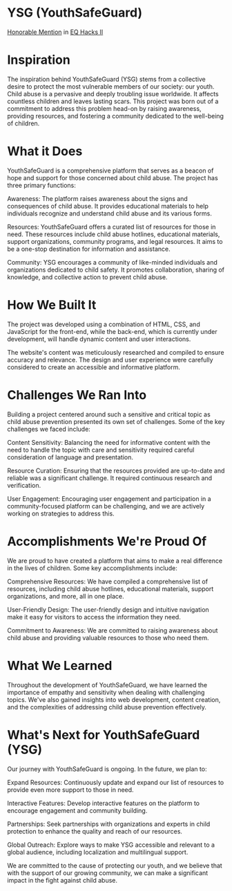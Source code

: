 # YSG (YouthSafeGuard)
[Honorable Mention](https://devpost.com/software/youthsafeguard-ysg) in [EQ Hacks II](https://equitable-elevation-ii.devpost.com/)

# Inspiration
The inspiration behind YouthSafeGuard (YSG) stems from a collective desire to protect the most vulnerable members of our society: our youth. Child abuse is a pervasive and deeply troubling issue worldwide. It affects countless children and leaves lasting scars. This project was born out of a commitment to address this problem head-on by raising awareness, providing resources, and fostering a community dedicated to the well-being of children.

# What it Does
YouthSafeGuard is a comprehensive platform that serves as a beacon of hope and support for those concerned about child abuse. The project has three primary functions:

Awareness: The platform raises awareness about the signs and consequences of child abuse. It provides educational materials to help individuals recognize and understand child abuse and its various forms.

Resources: YouthSafeGuard offers a curated list of resources for those in need. These resources include child abuse hotlines, educational materials, support organizations, community programs, and legal resources. It aims to be a one-stop destination for information and assistance.

Community: YSG encourages a community of like-minded individuals and organizations dedicated to child safety. It promotes collaboration, sharing of knowledge, and collective action to prevent child abuse.

# How We Built It
The project was developed using a combination of HTML, CSS, and JavaScript for the front-end, while the back-end, which is currently under development, will handle dynamic content and user interactions.

The website's content was meticulously researched and compiled to ensure accuracy and relevance. The design and user experience were carefully considered to create an accessible and informative platform.

# Challenges We Ran Into
Building a project centered around such a sensitive and critical topic as child abuse prevention presented its own set of challenges. Some of the key challenges we faced include:

Content Sensitivity: Balancing the need for informative content with the need to handle the topic with care and sensitivity required careful consideration of language and presentation.

Resource Curation: Ensuring that the resources provided are up-to-date and reliable was a significant challenge. It required continuous research and verification.

User Engagement: Encouraging user engagement and participation in a community-focused platform can be challenging, and we are actively working on strategies to address this.

# Accomplishments We're Proud Of
We are proud to have created a platform that aims to make a real difference in the lives of children. Some key accomplishments include:

Comprehensive Resources: We have compiled a comprehensive list of resources, including child abuse hotlines, educational materials, support organizations, and more, all in one place.

User-Friendly Design: The user-friendly design and intuitive navigation make it easy for visitors to access the information they need.

Commitment to Awareness: We are committed to raising awareness about child abuse and providing valuable resources to those who need them.

# What We Learned
Throughout the development of YouthSafeGuard, we have learned the importance of empathy and sensitivity when dealing with challenging topics. We've also gained insights into web development, content creation, and the complexities of addressing child abuse prevention effectively.

# What's Next for YouthSafeGuard (YSG)
Our journey with YouthSafeGuard is ongoing. In the future, we plan to:

Expand Resources: Continuously update and expand our list of resources to provide even more support to those in need.

Interactive Features: Develop interactive features on the platform to encourage engagement and community building.

Partnerships: Seek partnerships with organizations and experts in child protection to enhance the quality and reach of our resources.

Global Outreach: Explore ways to make YSG accessible and relevant to a global audience, including localization and multilingual support.

We are committed to the cause of protecting our youth, and we believe that with the support of our growing community, we can make a significant impact in the fight against child abuse.
